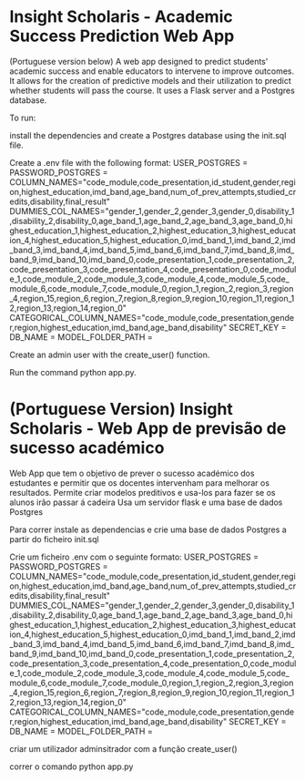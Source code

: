 # Insight Scholaris - Academic Success Prediction Web App

(Portuguese version below)
A web app designed to predict students' academic success and enable educators to intervene to improve outcomes. 
It allows for the creation of predictive models and their utilization to predict whether students will pass the course.
It uses a Flask server and a Postgres database.

To run:

install the dependencies and create a Postgres database using the init.sql file.

Create a .env file with the following format:
USER_POSTGRES = <Postgres username>
PASSWORD_POSTGRES = <Postgres password>
COLUMN_NAMES="code_module,code_presentation,id_student,gender,region,highest_education,imd_band,age_band,num_of_prev_attempts,studied_credits,disability,final_result"
DUMMIES_COL_NAMES="gender_1,gender_2,gender_3,gender_0,disability_1,disability_2,disability_0,age_band_1,age_band_2,age_band_3,age_band_0,highest_education_1,highest_education_2,highest_education_3,highest_education_4,highest_education_5,highest_education_0,imd_band_1,imd_band_2,imd_band_3,imd_band_4,imd_band_5,imd_band_6,imd_band_7,imd_band_8,imd_band_9,imd_band_10,imd_band_0,code_presentation_1,code_presentation_2,code_presentation_3,code_presentation_4,code_presentation_0,code_module_1,code_module_2,code_module_3,code_module_4,code_module_5,code_module_6,code_module_7,code_module_0,region_1,region_2,region_3,region_4,region_15,region_6,region_7,region_8,region_9,region_10,region_11,region_12,region_13,region_14,region_0"
CATEGORICAL_COLUMN_NAMES="code_module,code_presentation,gender,region,highest_education,imd_band,age_band,disability"
SECRET_KEY = <a secret key>
DB_NAME = <database name>
MODEL_FOLDER_PATH = <folder where model files should be saved>

Create an admin user with the create_user() function.

Run the command python app.py.


# (Portuguese Version) Insight Scholaris - Web App de previsão de sucesso académico

Web App que tem o objetivo de prever o sucesso académico dos estudantes e permitir 
que os docentes intervenham para melhorar os resultados.
Permite criar modelos preditivos e usa-los para fazer se os alunos irão passar á cadeira
Usa um servidor flask e uma base de dados Postgres

Para correr instale as dependencias e crie uma base de dados Postgres a partir do ficheiro init.sql

Crie um ficheiro .env com o seguinte formato:
USER_POSTGRES = <nome de utilizador postgres>
PASSWORD_POSTGRES = <password postgres>
COLUMN_NAMES="code_module,code_presentation,id_student,gender,region,highest_education,imd_band,age_band,num_of_prev_attempts,studied_credits,disability,final_result"
DUMMIES_COL_NAMES="gender_1,gender_2,gender_3,gender_0,disability_1,disability_2,disability_0,age_band_1,age_band_2,age_band_3,age_band_0,highest_education_1,highest_education_2,highest_education_3,highest_education_4,highest_education_5,highest_education_0,imd_band_1,imd_band_2,imd_band_3,imd_band_4,imd_band_5,imd_band_6,imd_band_7,imd_band_8,imd_band_9,imd_band_10,imd_band_0,code_presentation_1,code_presentation_2,code_presentation_3,code_presentation_4,code_presentation_0,code_module_1,code_module_2,code_module_3,code_module_4,code_module_5,code_module_6,code_module_7,code_module_0,region_1,region_2,region_3,region_4,region_15,region_6,region_7,region_8,region_9,region_10,region_11,region_12,region_13,region_14,region_0"
CATEGORICAL_COLUMN_NAMES="code_module,code_presentation,gender,region,highest_education,imd_band,age_band,disability"
SECRET_KEY = <uma chave secreta>
DB_NAME = <nome da base de dados>
MODEL_FOLDER_PATH = <pasta onde se pretende guardar os ficheiros dos modelos>

criar um utilizador adminsitrador com a função create_user()

correr o comando python app.py
